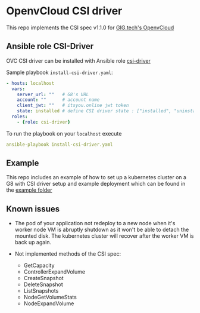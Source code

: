 # OpenvCloud CSI driver

This repo implements the CSI spec v1.1.0 for [GIG.tech's OpenvCloud](https://gig.tech)

## Ansible role CSI-Driver

OVC CSI driver can be installed with Ansible role [csi-driver](roles/csi-driver)

Sample playbook `install-csi-driver.yaml`:

``` yaml
- hosts: localhost
  vars:
    server_url: ""   # G8's URL
    account: ""      # account name
    client_jwt: ""   # itsyou.online jwt token
    state: installed # define CSI driver state : ["installed", "uninstalled"]. Default to "installed"
  roles:
    - {role: csi-driver}
```

To run the playbook on your `localhost` execute

``` yaml
ansible-playbook install-csi-driver.yaml
```

## Example

This repo includes an example of how to set up a kubernetes cluster on a G8 with CSI driver setup and example deployment which can be found in the [example folder](./example/README.md)

## Known issues

- The pod of your application not redeploy to a new node when it's worker node VM is abruptly shutdown as it won't be able to detach the mounted disk. The kubernetes cluster will recover after the worker VM is back up again.

- Not implemented methods of the CSI spec:  
    - GetCapacity
    - ControllerExpandVolume
    - CreateSnapshot
    - DeleteSnapshot
    - ListSnapshots
    - NodeGetVolumeStats
    - NodeExpandVolume
